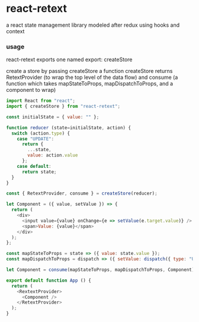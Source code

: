 # react-retext

a react state management library modeled after redux using hooks and context

### usage

react-retext exports one named export: createStore

create a store by passing createStore a function
createStore returns
RetextProvider (to wrap the top level of the data flow)
and
consume (a function which takes mapStateToProps, mapDispatchToProps, and a component to wrap)

```javascript
import React from "react";
import { createStore } from "react-retext";

const initialState = { value: "" };

function reducer (state=initialState, action) {
  switch (action.type) {
    case "UPDATE":
      return {
        ...state,
        value: action.value
      };
    case default:
      return state;
  }
}

const { RetextProvider, consume } = createStore(reducer);

let Component = ({ value, setValue }) => {
  return (
    <div>
      <input value={value} onChange={e => setValue(e.target.value)} />
      <span>Value: {value}</span>
    </div>
  );
};

const mapStateToProps = state => ({ value: state.value });
const mapDispatchToProps = dispatch => ({ setValue: dispatch({ type: "UPDATE", value }) });

let Component = consume(mapStateToProps, mapDispatchToProps, Component);

export default function App () {
  return (
    <RextextProvider>
      <Component />
    </RetextProvider>
  );
}
```
